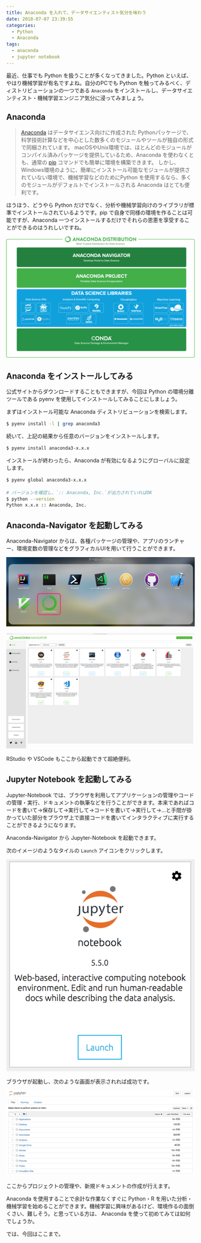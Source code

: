 ```yaml
---
title: Anaconda を入れて、データサイエンティスト気分を味わう
date: 2018-07-07 23:39:55
categories:
  - Python
  - Anaconda
tags:
  - anaconda
  - jupyter notebook
---
```


最近、仕事でも Python を扱うことが多くなってきました。Python といえば、やはり機械学習が有名ですよね。自分のPCでも Python を触ってみるべく、ディストリビューションの一つである `Anaconda` をインストールし、データサイエンティスト・機械学習エンジニア気分に浸ってみましょう。

Anaconda
---

> [Anaconda](https://www.continuum.io/) はデータサイエンス向けに作成された Pythonパッケージで、科学技術計算などを中心とした数多くのモジュールやツールが独自の形式で同梱されています。 macOSやUnix環境では、ほとんどのモジュールがコンパイル済みパッケージを提供しているため、Anaconda を使わなくとも、通常の [pip](https://www.python.jp/install/windows/pip.html) コマンドでも簡単に環境を構築できます。 しかし、Windows環境のように、簡単にインストール可能なモジュールが提供されていない環境で、機械学習などのためにPython を使用するなら、多くのモジュールがデフォルトでインストールされる Anaconda はとても便利です。

ほうほう、どうやら Python だけでなく、分析や機械学習向けのライブラリが標準でインストールされているようです。pip で自身で同様の環境を作ることは可能ですが、Anaconda 一つインストールするだけでそれらの恩恵を享受することができるのはうれしいですね。

![Anaconda-Distribution-Diagram](Anaconda-Distribution-Diagram.png)

Anaconda をインストールしてみる
---

公式サイトからダウンロードすることもできますが、今回は Python の環境分離ツールである pyenv を使用してインストールしてみることにしましょう。

まずはインストール可能な Anaconda ディストリビューションを検索します。

```bash
$ pyenv install -l | grep anaconda3
```

続いて、上記の結果から任意のバージョンをインストールします。

```bash
$ pyenv install anaconda3-x.x.x
```

インストールが終わったら、Anaconda が有効になるようにグローバルに設定します。

```bash
$ pyenv global anaconda3-x.x.x

# バージョンを確認し、`:: Anaconda, Inc.`が出力されていればOK
$ python --version
Python x.x.x :: Anaconda, Inc.
```

Anaconda-Navigator を起動してみる
---

Anaconda-Navigator からは、各種パッケージの管理や、アプリのランチャー、環境変数の管理などをグラフィカルUIを用いて行うことができます。

![Anaconda_Navidator_Doc](./Anaconda_Navidator_Doc.png)

![Anaconda_Navigator](./Anaconda_Navigator.png)

RStudio や VSCode もここから起動できて超絶便利。

Jupyter Notebook を起動してみる
---

Jupyter-Notebook では、ブラウザを利用してアプリケーションの管理やコードの管理・実行、ドキュメントの執筆などを行うことができます。本来であればコードを書いて→保存して→実行して→コードを書いて→実行して→…と手間が掛かっていた部分をブラウザ上で直接コードを書いてインタラクティブに実行することができるようになります。

Anaconda-Navigator から Jupyter-Notebook を起動できます。

次のイメージのようなタイルの `Launch` アイコンをクリックします。

![Launch_Jupyter_Notebook](./Launch_Jupyter_Notebook.png)

ブラウザが起動し、次のような画面が表示されれば成功です。

![Jupyter_Notebook](./Jupyter_Notebook.png)

ここからプロジェクトの管理や、新規ドキュメントの作成が行えます。

Anaconda を使用することで余計な作業なくすぐに Python・R を用いた分析・機械学習を始めることができます。機械学習に興味があるけど、環境作るの面倒くさい、難しそう。と思っている方は、 Anaconda を使って初めてみては如何でしょうか。

では、今回はここまで。
